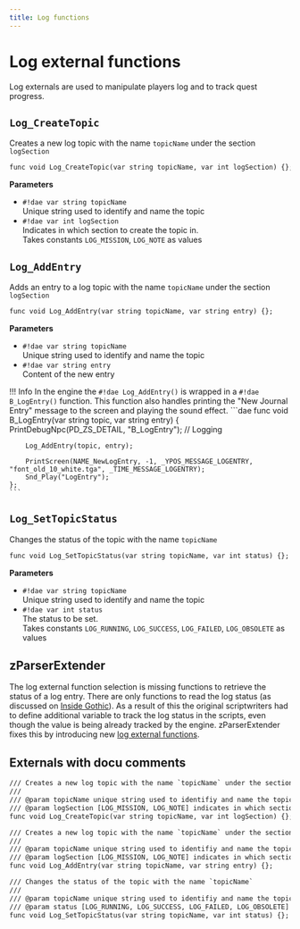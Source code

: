 ```yaml
---
title: Log functions
---
```

# Log external functions
Log externals are used to manipulate players log and to track quest progress.


## `Log_CreateTopic`
Creates a new log topic with the name `topicName` under the section `logSection`

```dae
func void Log_CreateTopic(var string topicName, var int logSection) {};
```
**Parameters**

- `#!dae var string topicName`   
    Unique string used to identify and name the topic
- `#!dae var int logSection`   
    Indicates in which section to create the topic in.  
    Takes constants `LOG_MISSION`, `LOG_NOTE` as values

## `Log_AddEntry`
Adds an entry to a log topic with the name `topicName` under the section `logSection`

```dae
func void Log_AddEntry(var string topicName, var string entry) {};
```
**Parameters**

- `#!dae var string topicName`   
    Unique string used to identify and name the topic
- `#!dae var string entry`   
    Content of the new entry

!!! Info
    In the engine the `#!dae Log_AddEntry()` is wrapped in a `#!dae B_LogEntry()` function. This function also handles printing the "New Journal Entry" message to the screen and playing the sound effect.
    ```dae
    func void B_LogEntry(var string topic, var string entry)
    {
        PrintDebugNpc(PD_ZS_DETAIL, "B_LogEntry"); // Logging

        Log_AddEntry(topic, entry);

        PrintScreen(NAME_NewLogEntry, -1, _YPOS_MESSAGE_LOGENTRY, "font_old_10_white.tga", _TIME_MESSAGE_LOGENTRY);
        Snd_Play("LogEntry");
    };
    ```

## `Log_SetTopicStatus`
Changes the status of the topic with the name `topicName`

```dae
func void Log_SetTopicStatus(var string topicName, var int status) {};
```
**Parameters**

- `#!dae var string topicName`   
    Unique string used to identify and name the topic
- `#!dae var int status`   
    The status to be set.  
    Takes constants `LOG_RUNNING`, `LOG_SUCCESS`, `LOG_FAILED`, `LOG_OBSOLETE` as values


## zParserExtender
The log external function selection is missing functions to retrieve the status of a log entry. There are only functions to read the log status (as discussed on [Inside Gothic](https://ataulien.github.io/Inside-Gothic/QuestLog/)). As a result of this the original scriptwriters had to define additional variable to track the log status in the scripts, even though the value is being already tracked by the engine. 
zParserExtender fixes this by introducing new [log external functions](../extenders/zparserextender/externals/log/).


## Externals with docu comments

```dae
/// Creates a new log topic with the name `topicName` under the section `logSection`
/// 
/// @param topicName unique string used to identifiy and name the topic
/// @param logSection [LOG_MISSION, LOG_NOTE] indicates in which section to create the topic in
func void Log_CreateTopic(var string topicName, var int logSection) {};

/// Creates a new log topic with the name `topicName` under the section `logSection`
/// 
/// @param topicName unique string used to identifiy and name the topic
/// @param logSection [LOG_MISSION, LOG_NOTE] indicates in which section to create the topic in
func void Log_AddEntry(var string topicName, var string entry) {};

/// Changes the status of the topic with the name `topicName`
///
/// @param topicName unique string used to identifiy and name the topic
/// @param status [LOG_RUNNING, LOG_SUCCESS, LOG_FAILED, LOG_OBSOLETE] the status to be set
func void Log_SetTopicStatus(var string topicName, var int status) {};
```
